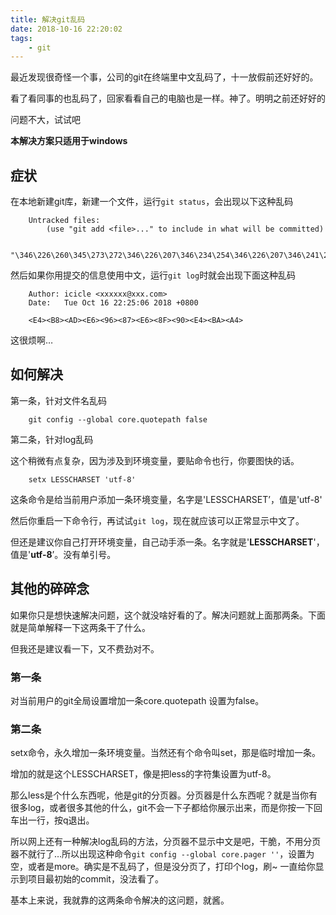 ```yaml
---
title: 解决git乱码
date: 2018-10-16 22:20:02
tags:
    - git
---
```


最近发现很奇怪一个事，公司的git在终端里中文乱码了，十一放假前还好好的。

看了看同事的也乱码了，回家看看自己的电脑也是一样。神了。明明之前还好好的

问题不大，试试吧

**本解决方案只适用于windows**

## 症状
在本地新建git库，新建一个文件，运行`git status`，会出现以下这种乱码
```
    Untracked files:
        (use "git add <file>..." to include in what will be committed)

            "\346\226\260\345\273\272\346\226\207\346\234\254\346\226\207\346\241\243.txt"
```

然后如果你用提交的信息使用中文，运行`git log`时就会出现下面这种乱码
```
    Author: icicle <xxxxxx@xxx.com>
    Date:   Tue Oct 16 22:25:06 2018 +0800

    <E4><B8><AD><E6><96><87><E6><8F><90><E4><BA><A4>
```
这很烦啊…

## 如何解决
第一条，针对文件名乱码
```
    git config --global core.quotepath false
```

第二条，针对log乱码

这个稍微有点复杂，因为涉及到环境变量，要贴命令也行，你要图快的话。
```
    setx LESSCHARSET 'utf-8'
```
这条命令是给当前用户添加一条环境变量，名字是'LESSCHARSET’，值是'utf-8'

然后你重启一下命令行，再试试`git log`，现在就应该可以正常显示中文了。

但还是建议你自己打开环境变量，自己动手添一条。名字就是'**LESSCHARSET**'，值是'**utf-8**’。没有单引号。

## 其他的碎碎念
如果你只是想快速解决问题，这个就没啥好看的了。解决问题就上面那两条。下面就是简单解释一下这两条干了什么。

但我还是建议看一下，又不费劲对不。

### 第一条
对当前用户的git全局设置增加一条core.quotepath 设置为false。

### 第二条
setx命令，永久增加一条环境变量。当然还有个命令叫set，那是临时增加一条。

增加的就是这个LESSCHARSET，像是把less的字符集设置为utf-8。

那么less是个什么东西呢，他是git的分页器。分页器是什么东西呢？就是当你有很多log，或者很多其他的什么，git不会一下子都给你展示出来，而是你按一下回车出一行，按q退出。

所以网上还有一种解决log乱码的方法，分页器不显示中文是吧，干脆，不用分页器不就行了…所以出现这种命令`git config --global core.pager ''`，设置为空，或者是more。确实是不乱码了，但是没分页了，打印个log，刷~ 一直给你显示到项目最初始的commit，没法看了。

基本上来说，我就靠的这两条命令解决的这问题，就酱。